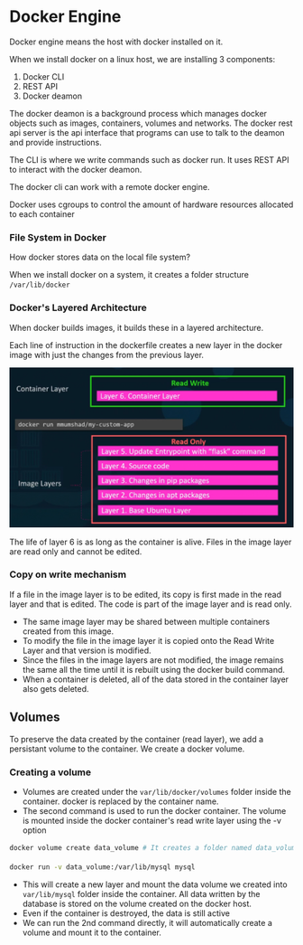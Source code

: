 # Docker Engine

Docker engine means the host with docker installed on it.

When we install docker on a linux host, we are installing 3 components:
1. Docker CLI
2. REST API
3. Docker deamon

The docker deamon is a background process which manages docker objects such as images, containers, volumes and networks. The docker rest api server is the api interface that programs can use to talk to the deamon and provide instructions.

The CLI is where we write commands such as docker run. It uses REST API to interact with the docker deamon.

The docker cli can work with a remote docker engine.

Docker uses cgroups to control the amount of hardware resources allocated to each container

### File System in Docker
How docker stores data on the local file system?

When we install docker on a system, it creates a folder structure `/var/lib/docker`

### Docker's Layered Architecture
When docker builds images, it builds these in a layered architecture.

Each line of instruction in the dockerfile creates a new layer in the docker image with just the changes from the previous layer.

![alt text](image-4.png)

The life of layer 6 is as long as the container is alive. Files in the image layer are read only and cannot be edited.

### Copy on write mechanism
If a file in the image layer is to be edited, its copy is first made in the read layer and that is edited. The code is part of the image layer and is read only.
- The same image layer may be shared between multiple containers created from this image.
- To modify the file in the image layer it is copied onto the Read Write Layer and that version is modified.
- Since the files in the image layers are not modified, the image remains the same all the time until it is rebuilt using the docker build command.
- When a container is deleted, all of the data stored in the container layer also gets deleted. 

## Volumes
To preserve the data created by the container (read layer), we add a persistant volume to the container. We create a docker volume.

### Creating a volume
- Volumes are created under the `var/lib/docker/volumes` folder inside the container. docker is replaced by the container name.
- The second command is used to run the docker container. The volume is mounted inside the docker container's read write layer using the -v option
```bash
docker volume create data_volume # It creates a folder named data_volume

docker run -v data_volume:/var/lib/mysql mysql
```
- This will create a new layer and mount the data volume we created into `var/lib/mysql` folder inside the container. All data written by the database is stored on the volume created on the docker host.
- Even if the container is destroyed, the data is still active
- We can run the 2nd command directly, it will automatically create a volume and mount it to the container.
